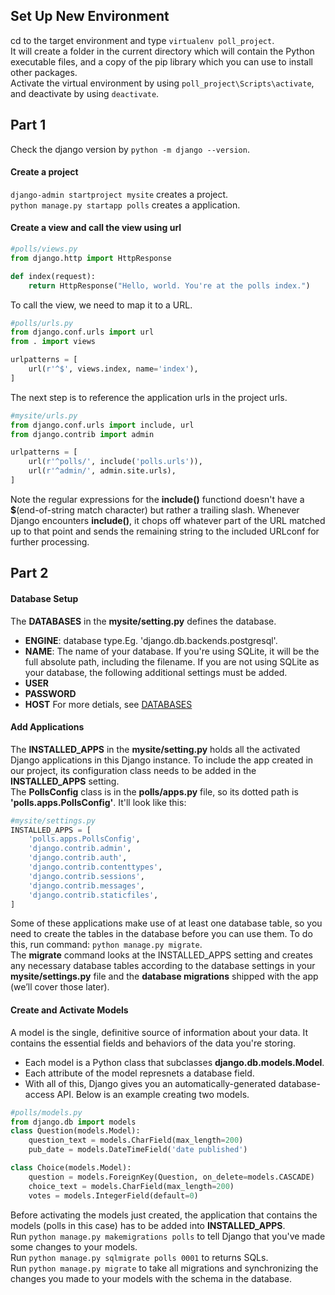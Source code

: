 ## Set Up New Environment
cd to the target environment and type `virtualenv poll_project`.  
It will create a folder in the current directory which will contain the Python executable files, and a copy of the pip library which you can use to install other packages.  
Activate the virtual environment by using `poll_project\Scripts\activate`, and deactivate by using `deactivate`.  

## Part 1
Check the django version by `python -m django --version`.  
#### Create a project 
```django-admin startproject mysite``` creates a project.  
```python manage.py startapp polls``` creates a application.  
#### Create a view and call the view using url
```python
#polls/views.py
from django.http import HttpResponse

def index(request):
    return HttpResponse("Hello, world. You're at the polls index.")
```
To call the view, we need to map it to a URL. 
```python
#polls/urls.py
from django.conf.urls import url
from . import views

urlpatterns = [
    url(r'^$', views.index, name='index'),
]
```
The next step is to reference the application urls in the project urls.
```python
#mysite/urls.py
from django.conf.urls import include, url
from django.contrib import admin

urlpatterns = [
    url(r'^polls/', include('polls.urls')),
    url(r'^admin/', admin.site.urls),
]
```
Note the regular expressions for the **include()** functiond doesn't have a **$**(end-of-string match character) but rather a trailing slash. Whenever Django encounters **include()**, it chops off whatever part of the URL matched up to that point and sends the remaining string to the included URLconf for further processing.

## Part 2
#### Database Setup
The **DATABASES** in the **mysite/setting.py** defines the database.  
* **ENGINE**: database type.Eg. 'django.db.backends.postgresql'.
* **NAME**: The name of your database. If you're using SQLite, it will be the full absolute path, including the filename.
If you are not using SQLite as your database, the following additional settings must be added.
* **USER**
* **PASSWORD**
* **HOST** 
For more detials, see [DATABASES](https://docs.djangoproject.com/en/1.11/ref/settings/#std:setting-DATABASES)
#### Add Applications
The **INSTALLED_APPS** in the **mysite/setting.py** holds all the activated Django applications in this Django instance. To include the app created in our project, its configuration class needs to be added in the **INSTALLED_APPS** setting.  
The **PollsConfig** class is in the **polls/apps.py** file, so its dotted path is **'polls.apps.PollsConfig'**. It'll look like this:
```python
#mysite/settings.py
INSTALLED_APPS = [
    'polls.apps.PollsConfig',
    'django.contrib.admin',
    'django.contrib.auth',
    'django.contrib.contenttypes',
    'django.contrib.sessions',
    'django.contrib.messages',
    'django.contrib.staticfiles',
]
```

Some of these applications make use of at least one database table, so you need to create the tables in the database before you can use them. To do this, run command: ```python manage.py migrate```.  
The **migrate** command looks at the INSTALLED_APPS setting and creates any necessary database tables according to the database settings in your **mysite/settings.py** file and the **database migrations** shipped with the app (we’ll cover those later).
#### Create and Activate Models
A model is the single, definitive source of information about your data. It contains the essential fields and behaviors of the data you're storing. 
* Each model is a Python class that subclasses **django.db.models.Model**.
* Each attribute of the model represnets a database field.
* With all of this, Django gives you an automatically-generated database-access API.
Below is an example creating two models.
```python
#polls/models.py
from django.db import models
class Question(models.Model):
    question_text = models.CharField(max_length=200)
    pub_date = models.DateTimeField('date published')

class Choice(models.Model):
    question = models.ForeignKey(Question, on_delete=models.CASCADE)
    choice_text = models.CharField(max_length=200)
    votes = models.IntegerField(default=0)
```
Before activating the models just created, the application that contains the models (polls in this case) has to be added into **INSTALLED_APPS**.  
Run ```python manage.py makemigrations polls``` to tell Django that you've made some changes to your models.  
Run ```python manage.py sqlmigrate polls 0001``` to returns SQLs.  
Run ```python manage.py migrate``` to take all migrations and synchronizing the changes you made to your models with the schema in the database.